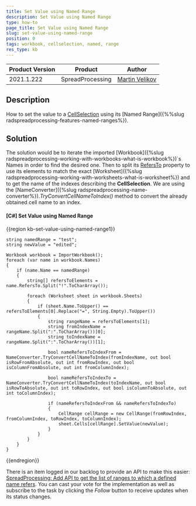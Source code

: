 ```yaml
---
title: Set Value using Named Range
description: Set Value using Named Range
type: how-to
page_title: Set Value using Named Range
slug: set-value-using-named-range
position: 0
tags: workbook, cellselection, named, range
res_type: kb
---
```


<table>
<thead>
	<tr>
		<th>Product Version</th>
		<th>Product</th>
		<th>Author</th>
	</tr>
</thead>
<tbody>
	<tr>
		<td>2021.1.222</td>
		<td>SpreadProcessing</td>
		<td><a href="https://www.telerik.com/blogs/author/martin-velikov">Martin Velikov</a></td>
	</tr>
</tbody>
</table>

## Description

How to set the value to a [CellSelection](https://docs.telerik.com/devtools/document-processing/api/telerik.windows.documents.spreadsheet.model.cellselection) using its [Named Range]({%%slug radspreadprocessing-features-named-ranges%}).

## Solution

The solution would be to iterate the imported [Workbook]({%slug radspreadprocessing-working-with-workbooks-what-is-workbook%})`s Names in order to find the desired one. Then to split its [RefersTo](https://docs.telerik.com/devtools/document-processing/api/telerik.windows.documents.spreadsheet.model.definedname#collapsible-Telerik_Windows_Documents_Spreadsheet_Model_DefinedName_RefersTo) property to use its elements to match the exact [Worksheet]({%slug radspreadprocessing-working-with-worksheets-what-is-worksheet%}) and to get the name of the indexes describing the **CellSelection**. We are using the [NameConverter]({%slug radspreadprocessing-name-converter%})._TryConvertCellNameToIndex()_ method to convert the already obtained cell name to an index.

#### __[C#] Set Value using Named Range__

{{region kb-set-value-using-named-range1}}

    string namedRange = "test";
    string newValue = "edited";

    Workbook workbook = ImportWorkbook();
    foreach (var name in workbook.Names)
    {
        if (name.Name == namedRange)
        {
            string[] refersToElements = name.RefersTo.Split("!".ToCharArray());

            foreach (Worksheet sheet in workbook.Sheets)
            {
                if (sheet.Name.ToUpper() == refersToElements[0].Replace("=", String.Empty).ToUpper())
                {
                    string rangeName = refersToElements[1];
                    string fromIndexName = rangeName.Split(":".ToCharArray())[0];
                    string toIndexName = rangeName.Split(":".ToCharArray())[1];

                    bool nameRefersToIndexFrom = NameConverter.TryConvertCellNameToIndex(fromIndexName, out bool isRowFromAbsolute, out int fromRowIndex, out bool isColumnFromAbsolute, out int fromColumnIndex);

                    bool nameRefersToIndexTo = NameConverter.TryConvertCellNameToIndex(toIndexName, out bool isRowToAbsolute, out int toRowIndex, out bool isColumnToAbsolute, out int toColumnIndex);

                    if (nameRefersToIndexFrom && nameRefersToIndexTo)
                    {
                        CellRange cellRange = new CellRange(fromRowIndex, fromColumnIndex, toRowIndex, toColumnIndex);
                        sheet.Cells[cellRange].SetValue(newValue);
                    }
                }
            }
        }
    }
{{endregion}}

There is an item logged in our backlog to provide an API to make this easier: [SpreadProcessing: Add API to get the list of ranges to which a defined name refers](https://feedback.telerik.com/document-processing/1356055-spreadprocessing-add-api-to-get-the-list-of-ranges-to-which-a-defined-name-refers). You can cast your vote for the implementation as well as subscribe to the task by clicking the _Follow_ button to receive updates when its status changes.

